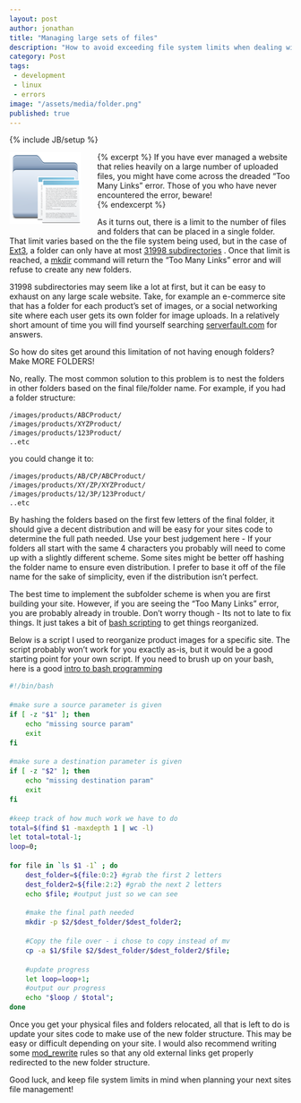 ```yaml
---
layout: post
author: jonathan 
title: "Managing large sets of files"
description: "How to avoid exceeding file system limits when dealing with a large number of files"
category: Post
tags: 
 - development
 - linux
 - errors
image: "/assets/media/folder.png"
published: true
---
```

{% include JB/setup %}

<div style="text-align:center; float:left; margin-right:29px; margin-bottom:6px;">
    <img src="/assets/media/folder.png" alt="" />
</div>

{% excerpt %}
If you have ever managed a website that relies heavily on a large number of uploaded files, you might have come across the dreaded “Too Many Links” error.  Those of you who have never encountered the error, beware!  
{% endexcerpt %}

As it turns out, there is a limit to the number of files and folders that can be placed in a single folder.  That limit varies based on the the file system being used, but in the case of [Ext3](http://en.wikipedia.org/wiki/Ext3), a folder can only have at most [31998 subdirectories](http://en.wikipedia.org/wiki/Ext3#Functionality) .  Once that limit is reached, a [mkdir](http://us3.php.net/mkdir) command will return the “Too Many Links” error and will refuse to create any new folders.  

31998 subdirectories may seem like a lot at first, but it can be easy to exhaust on any large scale website.  Take, for example an e-commerce site that has a folder for each product’s set of images, or a social networking site where each user gets its own folder for image uploads. In a relatively short amount of time you will find yourself searching [serverfault.com](http://www.serverfault.com) for answers.  

So how do sites get around this limitation of not having enough folders?  Make MORE FOLDERS! 

No, really.  The most common solution to this problem is to nest the folders in other folders based on the final file/folder name.  For example, if you had a folder structure:

```
/images/products/ABCProduct/
/images/products/XYZProduct/
/images/products/123Product/
..etc
```

you could change it to: 

```
/images/products/AB/CP/ABCProduct/
/images/products/XY/ZP/XYZProduct/
/images/products/12/3P/123Product/
..etc
```

By hashing the folders based on the first few letters of the final folder, it should give a decent distribution and will be easy for your sites code to determine the full path needed.  Use your best judgement here - If your folders all start with the same 4 characters you probably will need to come up with a slightly different scheme.   Some sites might be better off hashing the folder name to ensure even distribution. I prefer to base it off of the file name for the sake of simplicity, even if the distribution isn’t perfect.  

The best time to implement the subfolder scheme is when you are first building your site.  However, if you are seeing the “Too Many Links” error, you are probably already in trouble.   Don’t worry though - Its not to late to fix things.  It just takes a bit of [bash scripting](http://en.wikipedia.org/wiki/Bash_%28Unix_shell%29) to get things reorganized.  

Below is a script I used to reorganize product images for a specific site.  The script probably won’t work for you exactly as-is, but it would be a good starting point for your own script.  If you need to brush up on your bash, here is a good [intro to bash programming](http://tldp.org/HOWTO/Bash-Prog-Intro-HOWTO.html)    

```bash
#!/bin/bash

#make sure a source parameter is given
if [ -z "$1" ]; then
	echo "missing source param"
    exit
fi

#make sure a destination parameter is given
if [ -z "$2" ]; then
	echo "missing destination param"
	exit
fi

#keep track of how much work we have to do
total=$(find $1 -maxdepth 1 | wc -l)
let total=total-1;
loop=0;

for file in `ls $1 -1` ; do
	dest_folder=${file:0:2} #grab the first 2 letters
    dest_folder2=${file:2:2} #grab the next 2 letters
    echo $file; #output just so we can see
    
    #make the final path needed
    mkdir -p $2/$dest_folder/$dest_folder2;
    
    #Copy the file over - i chose to copy instead of mv
    cp -a $1/$file $2/$dest_folder/$dest_folder2/$file;
    
    #update progress    
    let loop=loop+1;
    #output our progress
    echo "$loop / $total";
done

```


Once you get your physical files and folders relocated, all that is left to do is update your sites code to make use of the new folder structure.  This may be easy or difficult depending on your site.  I would also recommend writing some [mod_rewrite](http://httpd.apache.org/docs/current/mod/mod_rewrite.html) rules so that any old external links get properly redirected to the new folder structure. 

Good luck, and keep file system limits in mind when planning your next sites file management! 

